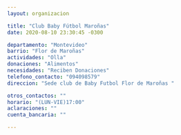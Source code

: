 ```yaml
---
layout: organizacion

title: "Club Baby Fútbol Maroñas"
date: 2020-08-10 23:30:45 -0300

departamento: "Montevideo"
barrio: "Flor de Maroñas"
actividades: "Olla"
donaciones: "Alimentos"
necesidades: "Reciben Donaciones"
telefono_contacto: "094098579"
direccion: "Sede club de Baby Futbol Flor de Maroñas "

otros_contactos: ""
horario: "(LUN-VIE)17:00"
aclaraciones: ""
cuenta_bancaria: ""

---
```

